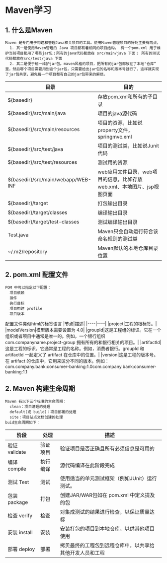 # Maven学习

## 1. 什么是Maven
    Maven 是专门用于构建和管理Java相关项目的工具。使用Maven管理项目的好处主要有两点，
      1. 其一是使用Maven管理的 Java 项目都有着相同的项目结构。 有一个pom.xml 用于维护当前项目都用了哪些jar包；所有的java代码都放在 src/main/java 下面； 所有的测试代码都放在src/test/java 下面 
      2. 其二是便于统一维护jar包。maven风格的项目，把所有的jar包都放在了本地"仓库“ 里，然后哪个项目需要用到这个jar包，只需要给出jar包的名称和版本号就行了，这样就实现了jar包共享，避免每一个项目都有自己的jar包带来的麻烦。
|目录|目的|
|----|----|
|${basedir}|存放pom.xml和所有的子目录|
|${basedir}/src/main/java|项目的java源代码|
|${basedir}/src/main/resources|项目的资源，比如说property文件，springmvc.xml|
|${basedir}/src/test/java|项目的测试类，比如说Junit代码|
|${basedir}/src/test/resources|测试用的资源|
|${basedir}/src/main/webapp/WEB-INF|web应用文件目录，web项目的信息，比如存放web.xml、本地图片、jsp视图页面|
|${basedir}/target|打包输出目录|
|${basedir}/target/classes|编译输出目录|
|${basedir}/target/test-classes|测试编译输出目录|
|Test.java|Maven只会自动运行符合该命名规则的测试类|
|~/.m2/repository|Maven默认的本地仓库目录位置|

## 2. pom.xml 配置文件
    POM 中可以指定以下配置：
      项目依赖
      插件
      执行目标
      项目构建 profile
      项目版本
配置文件类似html的标签语言
|节点|描述|
|----|----|
|project|工程的根标签。|
|modelVersion|模型版本需要设置为 4.0|
|groupId|这是工程组的标识。它在一个组织或者项目中通常是唯一的。例如，一个银行组织 com.companyname.project-group 拥有所有的和银行相关的项目。|
|artifactId|这是工程的标识。它通常是工程的名称。例如，消费者银行。groupId 和 artifactId 一起定义了 artifact 在仓库中的位置。|
|version|这是工程的版本号。在 artifact 的仓库中，它用来区分不同的版本。例如：com.company.bank:consumer-banking:1.0com.company.bank:consumer-banking:1.1

## 2. Maven 构建生命周期
    Maven 有以下三个标准的生命周期：
      clean：项目清理的处理
      default(或 build)：项目部署的处理
      site：项目站点文档创建的处理
    buid生命周期如下：
|阶段|处理|描述|
|----|----|----|
验证 validate|验证项目|验证项目是否正确且所有必须信息是可用的
编译 compile|执行编译|源代码编译在此阶段完成
测试 Test|测试|使用适当的单元测试框架（例如JUnit）运行测试。
包装 package|打包|创建JAR/WAR包如在 pom.xml 中定义提及的包
检查 verify|检查|对集成测试的结果进行检查，以保证质量达标
安装 install|安装|安装打包的项目到本地仓库，以供其他项目使用
部署 deploy|部署|拷贝最终的工程包到远程仓库中，以共享给其他开发人员和工程
